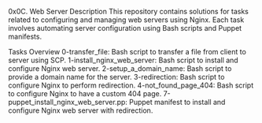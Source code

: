 0x0C. Web Server
Description
This repository contains solutions for tasks related to configuring and managing web servers using Nginx. Each task involves automating server configuration using Bash scripts and Puppet manifests.

Tasks Overview
0-transfer_file: Bash script to transfer a file from client to server using SCP.
1-install_nginx_web_server: Bash script to install and configure Nginx web server.
2-setup_a_domain_name: Bash script to provide a domain name for the server.
3-redirection: Bash script to configure Nginx to perform redirection.
4-not_found_page_404: Bash script to configure Nginx to have a custom 404 page.
7-puppet_install_nginx_web_server.pp: Puppet manifest to install and configure Nginx web server with redirection.

